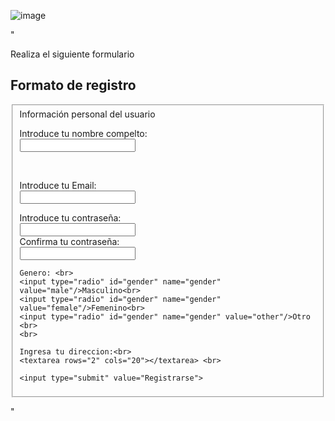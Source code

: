 ![image](https://user-images.githubusercontent.com/91554777/170103427-2b681a6e-05b6-49f3-834b-c188ebf12fbb.png)

"
<!DOCTYPE html>
<html lang="en">
<head>
    <meta charset="UTF-8">
    <meta http-equiv="X-UA-Compatible" content="IE=edge">
    <meta name="viewport" content="width=, initial-scale=1.0">
    <title>Document</title>
</head>
<body>
    <form   action="https://formspree.io/f/xdobbaye"
    method="POST">
<p> Realiza el siguiente formulario</p>

<h2> Formato de registro</h2>
<fieldset> Información personal del usuario
<p>Introduce tu nombre compelto: <br>
    <input type="text" name="firstname"/> </p> <br>
<p>Introduce tu Email: <br>
    <input type="email" id="email" name="email"/> </p>
    <label for="password1"> Introduce tu contraseña: </label> <br>
    <input type="password" id="password1" name="password1"/> <br/>
    <label for="password1">Confirma tu contraseña: </label> <br>
    <input type="password" id="password1" name="password1"/> <br/>

    Genero: <br>
    <input type="radio" id="gender" name="gender" value="male"/>Masculino<br>
    <input type="radio" id="gender" name="gender" value="female"/>Femenino<br>
    <input type="radio" id="gender" name="gender" value="other"/>Otro <br>
    <br>

    Ingresa tu direccion:<br>
    <textarea rows="2" cols="20"></textarea> <br>

    <input type="submit" value="Registrarse">
</fieldset>
    </form>



</body>
</html>
"
